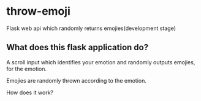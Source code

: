 # throw-emoji
Flask web api which randomly returns emojies(development stage)

## What does this flask application do?

A scroll input which identifies your emotion and randomly outputs emojies, for the emotion.

Emojies are randomly thrown according to the emotion.

How does it work?

